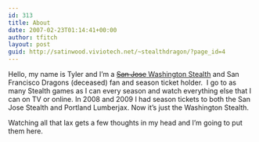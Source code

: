 ```yaml
---
id: 313
title: About
date: 2007-02-23T01:14:41+00:00
author: tfitch
layout: post
guid: http://satinwood.viviotech.net/~stealthdragon/?page_id=4
---
```

Hello, my name is Tyler and I&#8217;m a <a href="http://www.stealthlax.com" target="_blank" rel="noopener noreferrer"><del datetime="2009-12-01T06:20:34+00:00">San Jose</del> Washington Stealth</a> and San Francisco Dragons (deceased) fan and season ticket holder.  I go to as many Stealth games as I can every season and watch everything else that I can on TV or online. In 2008 and 2009 I had season tickets to both the San Jose Stealth and Portland Lumberjax. Now it&#8217;s just the Washington Stealth.

Watching all that lax gets a few thoughts in my head and I&#8217;m going to put them here.
